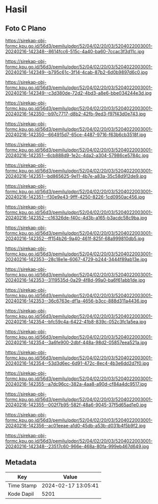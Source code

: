 # Hasil

## Foto C Plano

https://sirekap-obj-formc.kpu.go.id/56d3/pemilu/pdpr/52/04/02/20/03/5204022003001-20240216-142348--8614fcc6-515c-4a40-ba60-7ccac3f3d11c.jpg

https://sirekap-obj-formc.kpu.go.id/56d3/pemilu/pdpr/52/04/02/20/03/5204022003001-20240216-142349--b795c61c-3f14-4cab-87b2-6d0b9897d6c0.jpg

https://sirekap-obj-formc.kpu.go.id/56d3/pemilu/pdpr/52/04/02/20/03/5204022003001-20240216-142349--c3d380de-72d2-4bd3-a8e6-bbe034244e3d.jpg

https://sirekap-obj-formc.kpu.go.id/56d3/pemilu/pdpr/52/04/02/20/03/5204022003001-20240216-142350--b97c7717-d8b2-42fb-9ed3-f97f43d0e743.jpg

https://sirekap-obj-formc.kpu.go.id/56d3/pemilu/pdpr/52/04/02/20/03/5204022003001-20240216-142350--664915d7-65ce-4487-9716-f63b6cb3518f.jpg

https://sirekap-obj-formc.kpu.go.id/56d3/pemilu/pdpr/52/04/02/20/03/5204022003001-20240216-142351--6cb888d9-1e2c-4da2-a304-57986ce5784c.jpg

https://sirekap-obj-formc.kpu.go.id/56d3/pemilu/pdpr/52/04/02/20/03/5204022003001-20240216-142351--bd865625-9e11-4b7e-a83a-35c58d912de9.jpg

https://sirekap-obj-formc.kpu.go.id/56d3/pemilu/pdpr/52/04/02/20/03/5204022003001-20240216-142351--f30e9e43-9fff-4250-8226-1cd0950ac456.jpg

https://sirekap-obj-formc.kpu.go.id/56d3/pemilu/pdpr/52/04/02/20/03/5204022003001-20240216-142352--c16326de-f40c-4d3b-a165-b3acdc58c9ba.jpg

https://sirekap-obj-formc.kpu.go.id/56d3/pemilu/pdpr/52/04/02/20/03/5204022003001-20240216-142352--ff154b26-9a40-461f-825f-68a999810db5.jpg

https://sirekap-obj-formc.kpu.go.id/56d3/pemilu/pdpr/52/04/02/20/03/5204022003001-20240216-142353--28c18e1e-6067-4729-b244-3444f89ab13e.jpg

https://sirekap-obj-formc.kpu.go.id/56d3/pemilu/pdpr/52/04/02/20/03/5204022003001-20240216-142353--3119535d-0a29-4f8d-99a0-ba6f61abb1de.jpg

https://sirekap-obj-formc.kpu.go.id/56d3/pemilu/pdpr/52/04/02/20/03/5204022003001-20240216-142353--36c6763e-df1a-4656-b3cc-888d311a4436.jpg

https://sirekap-obj-formc.kpu.go.id/56d3/pemilu/pdpr/52/04/02/20/03/5204022003001-20240216-142354--bfc59c4a-6422-41b8-839c-052c3fc1a5ea.jpg

https://sirekap-obj-formc.kpu.go.id/56d3/pemilu/pdpr/52/04/02/20/03/5204022003001-20240216-142354--3a6fe900-2dbf-448a-98d2-05857eea521a.jpg

https://sirekap-obj-formc.kpu.go.id/56d3/pemilu/pdpr/52/04/02/20/03/5204022003001-20240216-142354--53d3d6ec-6d91-472c-8ec4-4b3e6dd2d7f0.jpg

https://sirekap-obj-formc.kpu.go.id/56d3/pemilu/pdpr/52/04/02/20/03/5204022003001-20240216-142355--a7dc96cc-382a-4aa8-a90d-cf84a4dc9517.jpg

https://sirekap-obj-formc.kpu.go.id/56d3/pemilu/pdpr/52/04/02/20/03/5204022003001-20240216-142355--002f7b95-582f-48a6-9045-37f5d65ad1e0.jpg

https://sirekap-obj-formc.kpu.go.id/56d3/pemilu/pdpr/52/04/02/20/03/5204022003001-20240216-142356--ac01eeae-a1d0-45db-a53b-d031b4f5b9f2.jpg

https://sirekap-obj-formc.kpu.go.id/56d3/pemilu/pdpr/52/04/02/20/03/5204022003001-20240216-142348--23517c60-966e-468a-80fa-999eb467d649.jpg


## Metadata

| Key        | Value               |
| ---------- | ------------------- |
| Time Stamp | 2024-02-17 13:05:41 |
| Kode Dapil | 5201                |



